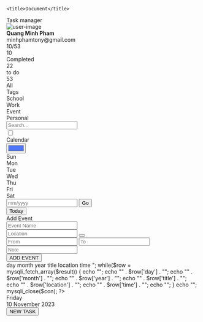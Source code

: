 <!DOCTYPE html>
<html lang="en">

<head>
    <meta charset="UTF-8">
    <meta http-equiv="X-UA-Compatible" content="IE=edge">
    <meta name="viewport" content="width=device-width, initial-scale=1.0">
    <script src="https://kit.fontawesome.com/e8ec9aa329.js" crossorigin="anonymous"></script>
    <link rel="stylesheet" href="/final/style.css">

    <title>Document</title>
</head>

<body>
    <div class="container">
        <div class="profile-area">
            <div class="task-manager">Task manager</div>
            <div class="side-wrapper">
                <div class="user-profile">
                    <img src="images/user1.png" alt="user-image" class="user-image">
                    <div class="user-name">
                        <b>Quang Minh Pham</b>
                    </div>
                    <div class="user-email">minhphamtony@gmail.com</div>
                </div>
                <div class="user-notifications">
                    <div class="notify">
                        <i class="fa-sharp fa-solid fa-gear"></i>
                    </div>
                    <div class="notify alert">
                        <i class="fa-solid fa-envelope"></i>
                    </div>
                    <div class="notify alert">
                        <i class="fa-sharp fa-solid fa-bell"></i>
                    </div>
                </div>
                <div class="progress-status">10/53</div>
                <div class="progress">
                    <div class="progress-bar"></div>
                </div>
                <div class="task-status">
                    <div class="task-stat">
                        <div class="task-number">10</div>
                        <div class="task-condition">Completed</div>
                        <div class="task-tasks"></div>
                    </div>
                    <div class="task-stat">
                        <div class="task-number">22</div>
                        <div class="task-condition">to do</div>
                        <div class="task-tasks"></div>
                    </div>
                    <div class="task-stat">
                        <div class="task-number">53</div>
                        <div class="task-condition">All</div>
                        <div class="task-tasks"></div>
                    </div>
                </div>
            </div>
            <div class="side-wrapper">
                <div class="tag-title">Tags</div>
                <div class="tag-name">
                    <div class="tag">School</div>
                    <div class="tag">Work</div>
                    <div class="tag">Event</div>
                    <div class="tag">Personal</div>
                </div>
            </div>
        </div>
        <div class="main-area">
            <div class="header">
                <div class="search-bar">
                    <!-- <i class="fa-solid fa-magnifying-glass"></i> -->
                    <input type="text" placeholder="Search...">
                </div>
                <div class="calendar-todolist">
                    <input type="checkbox" class="calendar-todolist-checkbox">
                    <div class="toggle-page">
                        <span>Calendar</span>
                    </div>
                    <div class="layer"></div>
                </div>
                <div class="color-menu">
                    <i class="fa-solid fa-paint-roller"></i>
                    <input type="color" value="#4d76fd" class="colorpicker">
                </div>
            </div>
            <div class="main-container">
                <div class="left-main-container">
                    <div class="clendar-container">
                        <div class="calendar">
                            <div class="month">
                                <i class="fas fa-angle-left prev"></i>
                                <div class="date"></div>
                                <i class="fas fa-angle-right next"></i>
                            </div>
                            <div class="weekdays">
                                <div>Sun</div>
                                <div>Mon</div>
                                <div>Tue</div>
                                <div>Wed</div>
                                <div>Thu</div>
                                <div>Fri</div>
                                <div>Sat</div>
                            </div>
                            <div class="days"></div>
                            <div class="goto-today">
                                <div class="goto">
                                    <input type="text" placeholder="mm/yyyy" class="date-input" />
                                    <button class="goto-btn">Go</button>
                                </div>
                                <button class="today-btn">Today</button>
                            </div>
                        </div>
                    </div>
                    <div class="add-event-wrapper  ">
                        <div class="add-event-header">
                            <div class="title">Add Event</div>
                            <i class="fas fa-times close"></i>
                        </div>
                        <div class="add-event-body">
                            <div class="add-event-input">
                                <input type="text" placeholder="Event Name" class="event-name">
                            </div>
                            <div class="add-event-input">
                                <input id="pac-input"type="text" placeholder="Location" class="event-location">
                                <button class="add-event-btn-map " ><i class="fa-sharp fa-solid fa-location-dot"></i></button>
                                <div id="googleMap" class="map  ">
                                    <!-- <script>
                                        function myMap() {
                                        var mapProp= {
                                        center:new google.maps.LatLng(51.508742,-0.120850),
                                        zoom:5,
                                        };
                                        var map = new google.maps.Map(document.getElementById("googleMap"),mapProp);
                                        }
                                    </script> -->
                                    <!-- <script src="https://maps.googleapis.com/maps/api/js?key&callback=myMap"></script> -->
                                    <script
                                    src="https://maps.googleapis.com/maps/api/js?key=AIzaSyC69dkDskDMsxSvZiCqAd9thxLDBohuBJI&callback=initAutocomplete&libraries=places&v=weekly"
                                    defer
                                  ></script>
                                </div>
                            </div>
                            <div class="add-event-input">
                                <input type="text" placeholder="From" class="event-from">
                                <input type="text" placeholder="To" class="event-to">
                            </div>
                            <div class="add-event-input">
                                <input type="text" placeholder="Note" class="event-note">
                            </div>
                            <div class="add-event-footer">
                                <button class="add-event-btn">ADD EVENT</button>
                            </div>
                        </div>
                    </div>
                    <div class="todolist">
                        <div class="todolist-tab anim-y">
                        <?php
                            include_once ("db_config.php");
                            $con = mysqli_connect(DB_HOST, DB_USER, DB_PASS, DB_NAME, DB_CONNECTION);
                            $q = intval($_GET['q']);
                            if (!$con) {
                            die('Could not connect: ' . mysqli_connect_error());
                            }
                            mysqli_select_db($con,"ajax_demo");
                            $sql="SELECT * FROM events";
                            $result = mysqli_query($con,$sql);
                            echo "<table class='todolist-table' >
                            <tr>
                            <th>day</th>
                            <th>month</th>
                            <th>year</th>
                            <th>title</th>
                            <th>location</th>
                            <th>time</th>
                            </tr>";
                            while($row = mysqli_fetch_array($result)) {
                            echo "<tr>";
                            echo "<td>" . $row['day'] . "</td>";
                            echo "<td>" . $row['month'] . "</td>";
                            echo "<td>" . $row['year'] . "</td>";
                            echo "<td>" . $row['title'] . "</td>";
                            echo "<td>" . $row['location'] . "</td>";
                            echo "<td>" . $row['time'] . "</td>";
                            echo "</tr>";
                            }
                            echo "</table>";
                            mysqli_close($con);
                            ?>
                        </div>                            
                    </div>
                </div>
                <div class="right-main-container">
                    <div class="today-date">
                        <div class="event-day">Friday</div>
                        <div class="event-date">10 November 2023</div>
                    </div>
                    <div class="events">
                    </div>
                    <button class="add-event">
                        <!-- <i class="fas fa-plus"></i> -->
                        NEW TASK
                    </button>
                </div>
            </div>
        </div>
    </div>
    </div>
    </div>
    </div>
    <script src="script.js"></script>
</body>
</html>
<!-- style="color:black"
style="color:black"
style="color:black" -->
